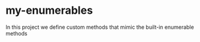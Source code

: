 # my-enumerables
In this project we define custom methods that mimic the built-in enumerable methods
